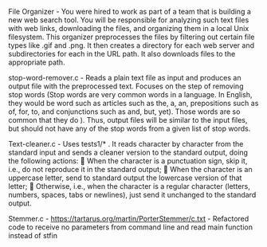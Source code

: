 File Organizer - You were hired to work as part of a team that is building a new web search tool. You will be responsible for analyzing such text
files with web links, downloading the files, and organizing them in a local Unix filesystem. This organizer preprocesses the files by filtering out
certain file types like .gif and .png. It then creates a directory for each web server and subdirectories for each in the URL path. It also downloads files to the appropriate path.

stop-word-remover.c - Reads a plain text file as input and produces an output file with the preprocessed text. Focuses
on the step of removing stop words (Stop words are very common words in a language.
In English, they would be word such as articles such as the, a, an, prepositions such as of, for, to, and conjunctions
such as and, but, yet). Those words are so common that they do ). Thus, output files will be similar to the input
files, but should not have any of the stop words from a given list of stop words.

Text-cleaner.c - Uses tests1/* . It reads character by character from the standard
input and sends a cleaner version to the standard output, doing the following actions:
 When the character is a punctuation sign, skip it, i.e., do not reproduce it in the standard output;
 When the character is an uppercase letter, send to standard output the lowercase version of that letter;
 Otherwise, i.e., when the character is a regular character (letters, numbers, spaces, tabs or newlines), just
send it unchanged to the standard output. 

Stemmer.c - https://tartarus.org/martin/PorterStemmer/c.txt - Refactored code to receive no parameters from command line and read main function instead of stfin
